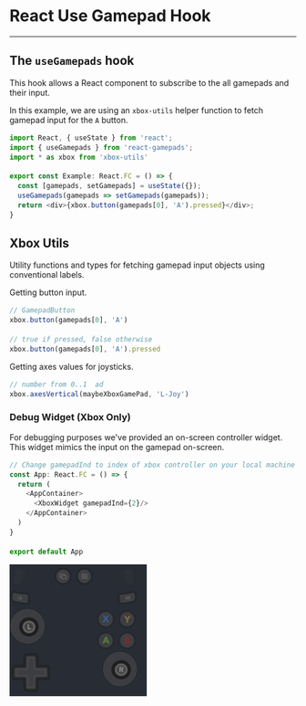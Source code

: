 # React Use Gamepad Hook

---

## The `useGamepads` hook

This hook allows a React component to subscribe to the all gamepads and their input.

In this example, we are using an `xbox-utils` helper function to fetch gamepad input for the `A` button.

```typescript jsx
import React, { useState } from 'react';
import { useGamepads } from 'react-gamepads';
import * as xbox from 'xbox-utils'

export const Example: React.FC = () => {
  const [gamepads, setGamepads] = useState({});
  useGamepads(gamepads => setGamepads(gamepads));
  return <div>{xbox.button(gamepads[0], 'A').pressed}</div>;
}
```

## Xbox Utils

Utility functions and types for fetching gamepad input objects using conventional labels.

Getting button input.

```typescript
// GamepadButton
xbox.button(gamepads[0], 'A')

// true if pressed, false otherwise
xbox.button(gamepads[0], 'A').pressed
```

Getting axes values for joysticks.

```typescript
// number from 0..1  ad
xbox.axesVertical(maybeXboxGamePad, 'L-Joy')
```

### Debug Widget (Xbox Only)

For debugging purposes we've provided an on-screen controller widget.
This widget mimics the input on the gamepad on-screen.

```typescript jsx
// Change gamepadInd to index of xbox controller on your local machine
const App: React.FC = () => {
  return (
    <AppContainer>
      <XboxWidget gamepadInd={2}/>
    </AppContainer>
  )
}

export default App
```


![Screenshot](../widget/widget.png)


